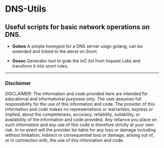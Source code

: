 # DNS-Utils
Useful scripts for basic network operations on DNS.
---
* **Gobee**
A simple honeypot for a DNS server usign golang, can be extended and linked to the alerst on Snort.

* **Gosoc**
Generator tool to grab the IoC list from Inquest Labs and transform it into snort rules.
---
### Disclaimer

DISCLAIMER: The information and code provided here are intended for educational and informational purposes only. The user assumes full responsibility for the use of this information and code. The provider of this information and code makes no representations or warranties, express or implied, about the completeness, accuracy, reliability, suitability, or availability of the information and code provided. Any reliance you place on such information and any use of this code is therefore strictly at your own risk. In no event will the provider be liable for any loss or damage including without limitation, indirect or consequential loss or damage, arising out of, or in connection with, the use of this information and code.
